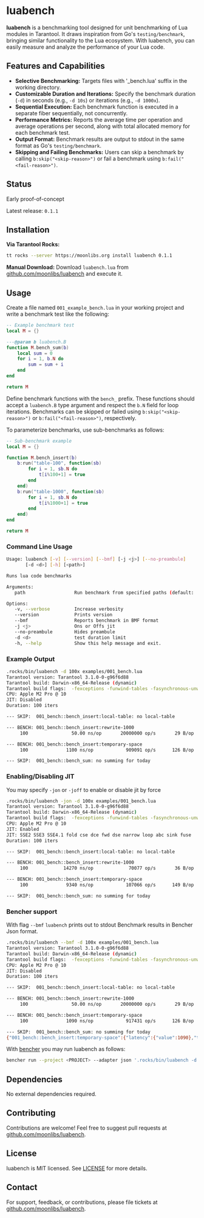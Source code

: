 # luabench

**luabench** is a benchmarking tool designed for unit benchmarking of Lua modules in Tarantool. It draws inspiration from Go's `testing/benchmark`, bringing similar functionality to the Lua ecosystem. With luabench, you can easily measure and analyze the performance of your Lua code.

## Features and Capabilities

- **Selective Benchmarking:** Targets files with '_bench.lua' suffix in the working directory.
- **Customizable Duration and Iterations:** Specify the benchmark duration (`-d`) in seconds (e.g., `-d 10s`) or iterations (e.g., `-d 1000x`).
- **Sequential Execution:** Each benchmark function is executed in a separate fiber sequentially, not concurrently.
- **Performance Metrics:** Reports the average time per operation and average operations per second, along with total allocated memory for each benchmark test.
- **Output Format:** Benchmark results are output to stdout in the same format as Go's `testing/benchmark`.
- **Skipping and Failing Benchmarks:** Users can skip a benchmark by calling `b:skip("<skip-reason>")` or fail a benchmark using `b:fail("<fail-reason>")`.

## Status

Early proof-of-concept

Latest release: `0.1.1`

## Installation

**Via Tarantool Rocks:**

```bash
tt rocks --server https://moonlibs.org install luabench 0.1.1
```

**Manual Download:**
Download `luabench.lua` from [github.com/moonlibs/luabench](https://github.com/moonlibs/luabench) and execute it.

## Usage

Create a file named `001_example_bench.lua` in your working project and write a benchmark test like the following:

```lua
-- Example benchmark test
local M = {}

---@param b luabench.B
function M.bench_sum(b)
    local sum = 0
    for i = 1, b.N do
        sum = sum + i
    end
end

return M
```

Define benchmark functions with the `bench_` prefix. These functions should accept a `luabench.B` type argument and respect the `b.N` field for loop iterations. Benchmarks can be skipped or failed using `b:skip("<skip-reason>")` or `b:fail("<fail-reason>")`, respectively.

To parameterize benchmarks, use sub-benchmarks as follows:

```lua
-- Sub-benchmark example
local M = {}

function M.bench_insert(b)
    b:run("table-100", function(sb)
        for i = 1, sb.N do
            t[i%100+1] = true
        end
    end)
    b:run("table-1000", function(sb)
        for i = 1, sb.N do
            t[i%1000+1] = true
        end
    end)
end

return M
```

### Command Line Usage

```bash
Usage: luabench [-v] [--version] [--bmf] [-j <j>] [--no-preambule]
       [-d <d>] [-h] [<path>]

Runs lua code benchmarks

Arguments:
   path                  Run benchmark from specified paths (default: .)

Options:
   -v, --verbose         Increase verbosity
   --version             Prints version
   --bmf                 Reports benchmark in BMF format
   -j <j>                Ons or Offs jit
   --no-preambule        Hides preambule
   -d <d>                test duration limit
   -h, --help            Show this help message and exit.
```

### Example Output

```bash
.rocks/bin/luabench -d 100x examples/001_bench.lua
Tarantool version: Tarantool 3.1.0-0-g96f6d88
Tarantool build: Darwin-x86_64-Release (dynamic)
Tarantool build flags:  -fexceptions -funwind-tables -fasynchronous-unwind-tables -fno-common -msse2 -Wformat -Wformat-security -Werror=format-security -fstack-protector-strong -fPIC -fmacro-prefix-map=/tmp/tarantool-20240417-5649-53mktp/tarantool-3.1.0=. -std=c11 -Wall -Wextra -Wno-gnu-alignof-expression -Wno-cast-function-type -O3 -DNDEBUG
CPU: Apple M2 Pro @ 10
JIT: Disabled
Duration: 100 iters

--- SKIP:  001_bench::bench_insert:local-table: no local-table

--- BENCH: 001_bench::bench_insert:rewrite-1000
     100                50.00 ns/op       20000000 op/s       29 B/op   +2.92KB

--- BENCH: 001_bench::bench_insert:temporary-space
     100              1100 ns/op            909091 op/s      126 B/op   +12.34KB

--- SKIP:  001_bench::bench_sum: no summing for today
```

### Enabling/Disabling JIT

You may specify `-jon` or `-joff` to enable or disable jit by force

```bash
.rocks/bin/luabench -jon -d 100x examples/001_bench.lua
Tarantool version: Tarantool 3.1.0-0-g96f6d88
Tarantool build: Darwin-x86_64-Release (dynamic)
Tarantool build flags:  -fexceptions -funwind-tables -fasynchronous-unwind-tables -fno-common -msse2 -Wformat -Wformat-security -Werror=format-security -fstack-protector-strong -fPIC -fmacro-prefix-map=/tmp/tarantool-20240417-5649-53mktp/tarantool-3.1.0=. -std=c11 -Wall -Wextra -Wno-gnu-alignof-expression -Wno-cast-function-type -O3 -DNDEBUG
CPU: Apple M2 Pro @ 10
JIT: Enabled
JIT: SSE2 SSE3 SSE4.1 fold cse dce fwd dse narrow loop abc sink fuse
Duration: 100 iters

--- SKIP:  001_bench::bench_insert:local-table: no local-table

--- BENCH: 001_bench::bench_insert:rewrite-1000
     100             14270 ns/op             70077 op/s       36 B/op   +3.56KB

--- BENCH: 001_bench::bench_insert:temporary-space
     100              9340 ns/op            107066 op/s      149 B/op   +14.62KB

--- SKIP:  001_bench::bench_sum: no summing for today
```

### Bencher support

With flag `--bmf` `luabench` prints out to stdout Benchmark results in Bencher Json format.

```bash
.rocks/bin/luabench --bmf -d 100x examples/001_bench.lua
Tarantool version: Tarantool 3.1.0-0-g96f6d88
Tarantool build: Darwin-x86_64-Release (dynamic)
Tarantool build flags:  -fexceptions -funwind-tables -fasynchronous-unwind-tables -fno-common -msse2 -Wformat -Wformat-security -Werror=format-security -fstack-protector-strong -fPIC -fmacro-prefix-map=/tmp/tarantool-20240417-5649-53mktp/tarantool-3.1.0=. -std=c11 -Wall -Wextra -Wno-gnu-alignof-expression -Wno-cast-function-type -O3 -DNDEBUG
CPU: Apple M2 Pro @ 10
JIT: Disabled
Duration: 100 iters

--- SKIP:  001_bench::bench_insert:local-table: no local-table

--- BENCH: 001_bench::bench_insert:rewrite-1000
     100                50.00 ns/op       20000000 op/s       29 B/op   +2.92KB

--- BENCH: 001_bench::bench_insert:temporary-space
     100              1090 ns/op            917431 op/s      126 B/op   +12.34KB

--- SKIP:  001_bench::bench_sum: no summing for today
{"001_bench::bench_insert:temporary-space":{"latency":{"value":1090},"throughput":{"value":917431},"net_bytes":{"value":126}},"001_bench::bench_insert:rewrite-1000":{"latency":{"value":50},"throughput":{"value":20000000},"net_bytes":{"value":29}}}
```

With [bencher](https://bencher.dev/) you may run luabench as follows:

```bash
bencher run --project <PROJECT> --adapter json '.rocks/bin/luabench -d 1000x --bmf examples/001_bench.lua'
```

## Dependencies

No external dependencies required.

## Contributing

Contributions are welcome! Feel free to suggest pull requests at [github.com/moonlibs/luabench](https://github.com/moonlibs/luabench).

## License

luabench is MIT licensed. See [LICENSE](https://github.com/moonlibs/luabench/blob/master/LICENSE) for more details.

## Contact

For support, feedback, or contributions, please file tickets at [github.com/moonlibs/luabench](https://github.com/moonlibs/luabench).
